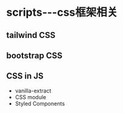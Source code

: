 # scripts---css框架相关

## tailwind CSS


## bootstrap CSS


## CSS in JS
* vanilla-extract
* CSS module
* Styled Components


